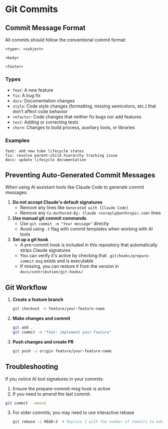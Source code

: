 <!--
Copyright (c) 2025 Eric C. Mumford (@heymumford)

This software was developed with analytical assistance from AI tools 
including Claude 3.7 Sonnet, Claude Code, and Google Gemini Deep Research,
which were used as paid services. All intellectual property rights 
remain exclusively with the copyright holder listed above.

Licensed under the Mozilla Public License 2.0
-->


# Git Commits

## Commit Message Format

All commits should follow the conventional commit format:

```
<type>: <subject>

<body>

<footer>
```

### Types

- `feat`: A new feature
- `fix`: A bug fix
- `docs`: Documentation changes
- `style`: Code style changes (formatting, missing semicolons, etc.) that don't affect code behavior
- `refactor`: Code changes that neither fix bugs nor add features
- `test`: Adding or correcting tests
- `chore`: Changes to build process, auxiliary tools, or libraries

### Examples

```
feat: add new tube lifecycle states
fix: resolve parent-child hierarchy tracking issue
docs: update lifecycle documentation
```

## Preventing Auto-Generated Commit Messages

When using AI assistant tools like Claude Code to generate commit messages:

1. **Do not accept Claude's default signatures**
   - Remove any lines like `Generated with [Claude Code]`
   - Remove any `Co-Authored-By: Claude <noreply@anthropic.com>` lines
2. **Use manual git commit commands**
   - Use `git commit -m "Your message"` directly
   - Avoid using `-t` flag with commit templates when working with AI tools
3. **Set up a git hook**
   - A pre-commit hook is included in this repository that automatically strips Claude signatures
   - You can verify it's active by checking that `.git/hooks/prepare-commit-msg` exists and is executable
   - If missing, you can restore it from the version in `docs/contribution/git-hooks/`

## Git Workflow

1. **Create a feature branch**

   ```bash
   git checkout -b feature/your-feature-name
   ```
2. **Make changes and commit**

   ```bash
   git add .
   git commit -m "feat: implement your feature"
   ```
3. **Push changes and create PR**

   ```bash
   git push -u origin feature/your-feature-name
   ```

## Troubleshooting

If you notice AI tool signatures in your commits:
1. Ensure the prepare-commit-msg hook is active
2. If you need to amend the last commit:

```bash
git commit --amend
```

3. For older commits, you may need to use interactive rebase

   ```bash
   git rebase -i HEAD~3  # Replace 3 with the number of commits to edit
   ```
